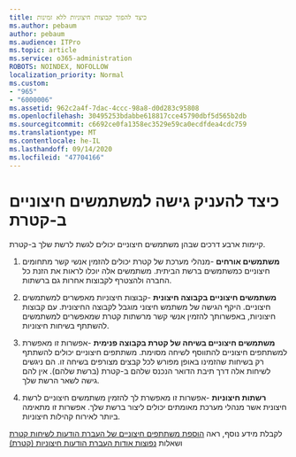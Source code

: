 ```yaml
---
title: כיצד להפוך קבוצות חיצוניות ללא זמינות
ms.author: pebaum
author: pebaum
ms.audience: ITPro
ms.topic: article
ms.service: o365-administration
ROBOTS: NOINDEX, NOFOLLOW
localization_priority: Normal
ms.custom:
- "965"
- "6000006"
ms.assetid: 962c2a4f-7dac-4ccc-98a8-d0d283c95808
ms.openlocfilehash: 30495253bdabbe618817cce45790dbf5d565b2db
ms.sourcegitcommit: c6692ce0fa1358ec3529e59ca0ecdfdea4cdc759
ms.translationtype: MT
ms.contentlocale: he-IL
ms.lasthandoff: 09/14/2020
ms.locfileid: "47704166"
---
```

# <a name="how-to-give-access-to-external-users-in-yammer"></a>כיצד להעניק גישה למשתמשים חיצוניים ב-קטרת

קיימות ארבע דרכים שבהן משתמשים חיצוניים יכולים לגשת לרשת שלך ב-קטרת.
  
1. **משתמשים אורחים** -מנהלי מערכת של קטרת יכולים להזמין אנשי קשר מתחומים חיצוניים כמשתמשים ברשת הביתית. משתמשים אלה יוכלו לראות את הזנת כל החברה ולהצטרף לקבוצות אחרות גם ברשתות.

2. **משתמשים חיצוניים בקבוצה חיצונית** -קבוצות חיצוניות מאפשרים למשתמשים חיצוניים. היקף הגישה של משתמש חיצוני מוגבל לקבוצה החיצונית. עם קבוצות חיצוניות, באפשרותך להזמין אנשי קשר מרשתות קטרת שמאפשרים למשתמשים להשתתף בשיחות חיצוניות.

3. **משתמשים חיצוניים בשיחה של קטרת בקבוצה פנימית** -אפשרות זו מאפשרת למשתתפים חיצוניים להתווסף לשיחה מסוימת. משתתפים חיצוניים יכולים להשתתף רק בשיחות שהזמינו באופן מפורש לכל קבצים מצורפים בשיחה זו. הם ניגשים לשיחות אלה דרך תיבת הדואר הנכנס שלהם ב-קטרת (ברשת שלהם). אין להם גישה לשאר הרשת שלך.

4. **רשתות חיצוניות** -אפשרות זו מאפשרת לך להזמין משתמשים חיצוניים לרשת חיצונית אשר מנהלי מערכת מאומתים יכולים ליצור ברשת שלך. אפשרות זו מתאימה ביותר לאירוח קהילות חיצוניות.

לקבלת מידע נוסף, ראה [הוספת משתתפים חיצוניים של העברת הודעות לשיחות קטרת](https://docs.microsoft.com/yammer/work-with-external-users/add-external-participants) ושאלות [נפוצות אודות העברת הודעות חיצוניות (קטרת)](https://docs.microsoft.com/yammer/work-with-external-users/external-messaging-faq)
  